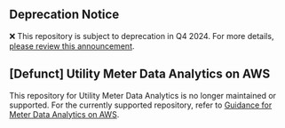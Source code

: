 ## Deprecation Notice

:x: This repository is subject to deprecation in Q4 2024. For more details, [please review this announcement](https://github.com/aws-ia/.announcements/issues/1). 


## [Defunct] Utility Meter Data Analytics on AWS

This repository for Utility Meter Data Analytics is no longer maintained or supported. For the currently supported repository, refer to [Guidance for Meter Data Analytics on AWS](https://github.com/aws-solutions-library-samples/guidance-for-meter-data-analytics-on-aws).
